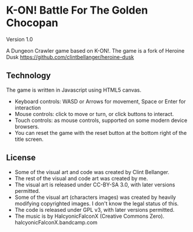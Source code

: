# K-ON! Battle For The Golden Chocopan

Version 1.0

A Dungeon Crawler game based on K-ON!. 
The game is a fork of Heroine Dusk https://github.com/clintbellanger/heroine-dusk‎

## Technology

The game is written in Javascript using HTML5 canvas.

* Keyboard controls: WASD or Arrows for movement, Space or Enter for interaction
* Mouse controls: click to move or turn, or click buttons to interact.
* Touch controls: as mouse controls, supported on some modern device browsers.
* You can reset the game with the reset button at the bottom right of the title screen.

## License

* Some of the visual art and code was created by Clint Bellanger.
* The rest of the visual and code art was created by me.
* The visual art is released under CC-BY-SA 3.0, with later versions permitted.
* Some of the visual art (characters images) was created by heavily modifying copyrighted images. I don't know the legal status of this.
* The code is released under GPL v3, with later versions permitted.
* The music is by HalcyonicFalconX (Creative Commons Zero). halcyonicFalconX.bandcamp.com

